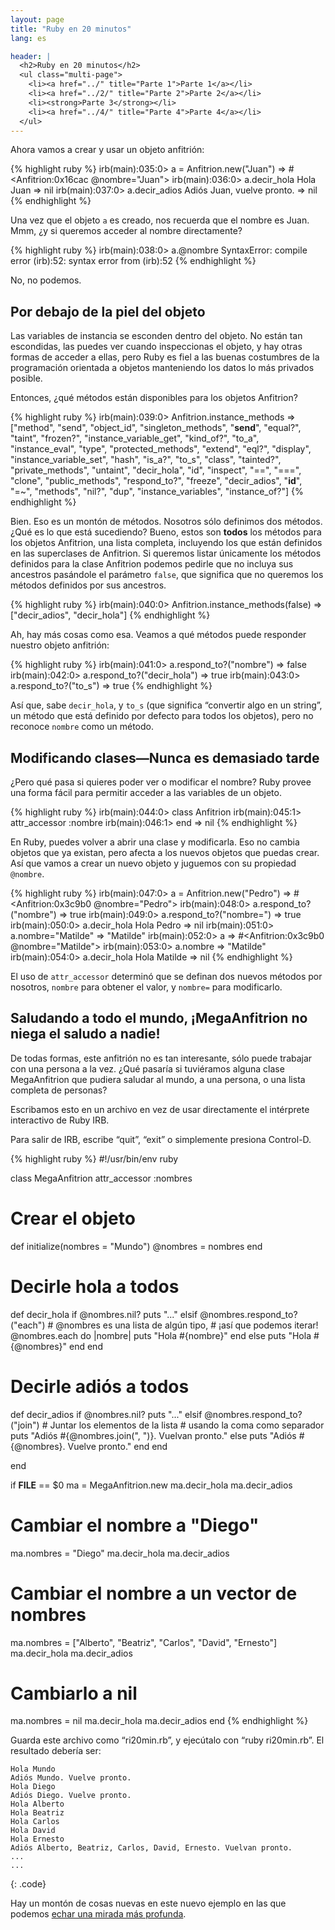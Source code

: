 ```yaml
---
layout: page
title: "Ruby en 20 minutos"
lang: es

header: |
  <h2>Ruby en 20 minutos</h2>
  <ul class="multi-page">
    <li><a href="../" title="Parte 1">Parte 1</a></li>
    <li><a href="../2/" title="Parte 2">Parte 2</a></li>
    <li><strong>Parte 3</strong></li>
    <li><a href="../4/" title="Parte 4">Parte 4</a></li>
  </ul>
---
```


Ahora vamos a crear y usar un objeto anfitrión:

{% highlight ruby %}
irb(main):035:0> a = Anfitrion.new("Juan")
=> #<Anfitrion:0x16cac @nombre="Juan">
irb(main):036:0> a.decir_hola
Hola Juan
=> nil
irb(main):037:0> a.decir_adios
Adiós Juan, vuelve pronto.
=> nil
{% endhighlight %}

Una vez que el objeto `a` es creado, nos recuerda que el nombre es Juan.
Mmm, ¿y si queremos acceder al nombre directamente?

{% highlight ruby %}
irb(main):038:0> a.@nombre
SyntaxError: compile error
(irb):52: syntax error
        from (irb):52
{% endhighlight %}

No, no podemos.

## Por debajo de la piel del objeto

Las variables de instancia se esconden dentro del objeto. No están tan
escondidas, las puedes ver cuando inspeccionas el objeto, y hay otras
formas de acceder a ellas, pero Ruby es fiel a las buenas costumbres de
la programación orientada a objetos manteniendo los datos lo más
privados posible.

Entonces, ¿qué métodos están disponibles para los objetos Anfitrion?

{% highlight ruby %}
irb(main):039:0> Anfitrion.instance_methods
=> ["method", "send", "object_id", "singleton_methods",
    "__send__", "equal?", "taint", "frozen?",
    "instance_variable_get", "kind_of?", "to_a",
    "instance_eval", "type", "protected_methods", "extend",
    "eql?", "display", "instance_variable_set", "hash",
    "is_a?", "to_s", "class", "tainted?", "private_methods",
    "untaint", "decir_hola", "id", "inspect", "==", "===",
    "clone", "public_methods", "respond_to?", "freeze",
    "decir_adios", "__id__", "=~", "methods", "nil?", "dup",
    "instance_variables", "instance_of?"]
{% endhighlight %}

Bien. Eso es un montón de métodos. Nosotros sólo definimos dos métodos.
¿Qué es lo que está sucediendo? Bueno, estos son **todos** los métodos
para los objetos Anfitrion, una lista completa, incluyendo los que están
definidos en las superclases de Anfitrion. Si queremos listar únicamente
los métodos definidos para la clase Anfitrion podemos pedirle que no
incluya sus ancestros pasándole el parámetro `false`, que significa que
no queremos los métodos definidos por sus ancestros.

{% highlight ruby %}
irb(main):040:0> Anfitrion.instance_methods(false)
=> ["decir_adios", "decir_hola"]
{% endhighlight %}

Ah, hay más cosas como esa. Veamos a qué métodos puede responder nuestro
objeto anfitrión:

{% highlight ruby %}
irb(main):041:0> a.respond_to?("nombre")
=> false
irb(main):042:0> a.respond_to?("decir_hola")
=> true
irb(main):043:0> a.respond_to?("to_s")
=> true
{% endhighlight %}

Así que, sabe `decir_hola`, y `to_s` (que significa “convertir algo en
un string”, un método que está definido por defecto para todos los
objetos), pero no reconoce `nombre` como un método.

## Modificando clases—Nunca es demasiado tarde

¿Pero qué pasa si quieres poder ver o modificar el nombre? Ruby provee
una forma fácil para permitir acceder a las variables de un objeto.

{% highlight ruby %}
irb(main):044:0> class Anfitrion
irb(main):045:1>   attr_accessor :nombre
irb(main):046:1> end
=> nil
{% endhighlight %}

En Ruby, puedes volver a abrir una clase y modificarla. Eso no cambia
objetos que ya existan, pero afecta a los nuevos objetos que puedas
crear. Así que vamos a crear un nuevo objeto y juguemos con su propiedad
`@nombre`.

{% highlight ruby %}
irb(main):047:0> a = Anfitrion.new("Pedro")
=> #<Anfitrion:0x3c9b0 @nombre="Pedro">
irb(main):048:0> a.respond_to?("nombre")
=> true
irb(main):049:0> a.respond_to?("nombre=")
=> true
irb(main):050:0> a.decir_hola
Hola Pedro
=> nil
irb(main):051:0> a.nombre="Matilde"
=> "Matilde"
irb(main):052:0> a
=> #<Anfitrion:0x3c9b0 @nombre="Matilde">
irb(main):053:0> a.nombre
=> "Matilde"
irb(main):054:0> a.decir_hola
Hola Matilde
=> nil
{% endhighlight %}

El uso de `attr_accessor` determinó que se definan dos nuevos métodos
por nosotros, `nombre` para obtener el valor, y `nombre=` para
modificarlo.

## Saludando a todo el mundo, ¡MegaAnfitrion no niega el saludo a nadie!

De todas formas, este anfitrión no es tan interesante, sólo puede
trabajar con una persona a la vez. ¿Qué pasaría si tuviéramos alguna
clase MegaAnfitrion que pudiera saludar al mundo, a una persona, o una
lista completa de personas?

Escribamos esto en un archivo en vez de usar directamente el intérprete
interactivo de Ruby IRB.

Para salir de IRB, escribe “quit”, “exit” o simplemente presiona
Control-D.

{% highlight ruby %}
#!/usr/bin/env ruby

class MegaAnfitrion
  attr_accessor :nombres

  # Crear el objeto
  def initialize(nombres = "Mundo")
    @nombres = nombres
  end

  # Decirle hola a todos
  def decir_hola
    if @nombres.nil?
      puts "..."
    elsif @nombres.respond_to?("each")
      # @nombres es una lista de algún tipo,
      # ¡así que podemos iterar!
      @nombres.each do |nombre|
        puts "Hola #{nombre}"
      end
    else
      puts "Hola #{@nombres}"
    end
  end

  # Decirle adiós a todos
  def decir_adios
    if @nombres.nil?
      puts "..."
    elsif @nombres.respond_to?("join")
      # Juntar los elementos de la lista
      # usando la coma como separador
      puts "Adiós #{@nombres.join(", ")}. Vuelvan pronto."
    else
      puts "Adiós #{@nombres}. Vuelve pronto."
    end
  end

end


if __FILE__ == $0
  ma = MegaAnfitrion.new
  ma.decir_hola
  ma.decir_adios

  # Cambiar el nombre a "Diego"
  ma.nombres = "Diego"
  ma.decir_hola
  ma.decir_adios

  # Cambiar el nombre a un vector de nombres
  ma.nombres = ["Alberto", "Beatriz", "Carlos",
    "David", "Ernesto"]
  ma.decir_hola
  ma.decir_adios

  # Cambiarlo a nil
  ma.nombres = nil
  ma.decir_hola
  ma.decir_adios
end
{% endhighlight %}

Guarda este archivo como “ri20min.rb”, y ejecútalo con “ruby
ri20min.rb”. El resultado debería ser:

    Hola Mundo
    Adiós Mundo. Vuelve pronto.
    Hola Diego
    Adiós Diego. Vuelve pronto.
    Hola Alberto
    Hola Beatriz
    Hola Carlos
    Hola David
    Hola Ernesto
    Adiós Alberto, Beatriz, Carlos, David, Ernesto. Vuelvan pronto.
    ...
    ...
{: .code}

Hay un montón de cosas nuevas en este nuevo ejemplo en las que podemos
[echar una mirada más profunda](../4/).

